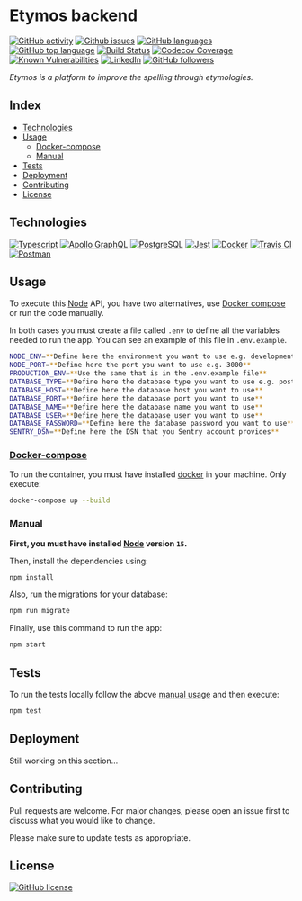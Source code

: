 # Etymos backend

[![GitHub activity](https://img.shields.io/github/last-commit/JuanGro/etymos-backend)](https://github.com/JuanGro/etymos-backend)
[![Github issues](https://img.shields.io/github/issues/JuanGro/etymos-backend.svg)](https://github.com/JuanGro/etymos-backend/issues)
[![GitHub languages](https://img.shields.io/github/languages/count/JuanGro/etymos-backend)](https://github.com/JuanGro/etymos-backend)
[![GitHub top language](https://img.shields.io/github/languages/top/JuanGro/etymos-backend)](https://github.com/JuanGro/etymos-backend)
[![Build Status](https://travis-ci.com/JuanGro/etymos-backend.svg?branch=master)](https://travis-ci.com/JuanGro/etymos-backend)
[![Codecov Coverage](https://img.shields.io/codecov/c/github/JuanGro/etymos-backend/coverage.svg)](https://codecov.io/gh/JuanGro/etymos-backend/)
[![Known Vulnerabilities](https://snyk.io/test/github/JuanGro/etymos-backend/badge.svg)](https://snyk.io/test/github/JuanGro/etymos-backend)
[![LinkedIn](https://img.shields.io/badge/LinkedIn-0077B5?logo=linkedin&logoColor=white)](https://mx.linkedin.com/in/juan-manuel-guerrero-hernandez)
[![GitHub followers](https://img.shields.io/github/followers/JuanGro.svg?style=social&label=Follow)](https://github.com/JuanGro?tab=followers)

_Etymos is a platform to improve the spelling through etymologies._

## Index

* [Technologies](#technologies)
* [Usage](#usage)
    * [Docker-compose](#docker-compose)
    * [Manual](#manual)
* [Tests](#tests)
* [Deployment](#deployment)
* [Contributing](#contributing)
* [License](#license)

## Technologies

[![Typescript](https://img.shields.io/badge/TypeScript-007ACC?logo=typescript&logoColor=white)](https://www.typescriptlang.org)
[![Apollo GraphQL](https://img.shields.io/badge/-ApolloGraphQL-311C87?logo=apollo-graphql)](https://www.apollographql.com)
[![PostgreSQL](https://img.shields.io/badge/postgres-%23316192.svg?logo=postgresql&logoColor=white)](https://www.postgresql.org)
[![Jest](https://img.shields.io/badge/-jest-%23C21325?logo=jest&logoColor=white)](https://jestjs.io)
[![Docker](https://img.shields.io/badge/docker-%230db7ed.svg?logo=docker&logoColor=white)](https://www.docker.com)
[![Travis CI](https://img.shields.io/badge/travisci-%232B2F33.svg?logo=travis&logoColor=white)](https://www.travis-ci.com)
[![Postman](https://img.shields.io/badge/Postman-FF6C37?logo=postman&logoColor=white)](https://www.postman.com)

## Usage

To execute this [Node](https://nodejs.org) API, you have two alternatives, use [Docker compose](https://docs.docker.com/compose/) or run the code manually.

In both cases you must create a file called `.env` to define all the variables needed to run the app. You can see an example of this file in `.env.example`.

```bash
NODE_ENV=**Define here the environment you want to use e.g. development**
NODE_PORT=**Define here the port you want to use e.g. 3000**
PRODUCTION_ENV=**Use the same that is in the .env.example file**
DATABASE_TYPE=**Define here the database type you want to use e.g. postgres**
DATABASE_HOST=**Define here the database host you want to use**
DATABASE_PORT=**Define here the database port you want to use**
DATABASE_NAME=**Define here the database name you want to use**
DATABASE_USER=**Define here the database user you want to use**
DATABASE_PASSWORD=**Define here the database password you want to use**
SENTRY_DSN=**Define here the DSN that you Sentry account provides**
```

### [Docker-compose](https://docs.docker.com/compose/)

To run the container, you must have installed [docker](https://www.docker.com) in your machine. Only execute:

```bash
docker-compose up --build
```

### Manual

**First, you must have installed [Node](https://nodejs.org/es/) version `15`.**

Then, install the dependencies using:

```bash
npm install
```

Also, run the migrations for your database:

```bash
npm run migrate
```

Finally, use this command to run the app:

```bash
npm start
```

## Tests

To run the tests locally follow the above [manual usage](#manual) and then execute:

```bash
npm test
```

## Deployment

Still working on this section...

## Contributing

Pull requests are welcome. For major changes, please open an issue first to discuss what you would like to change.

Please make sure to update tests as appropriate.

## License

[![GitHub license](https://img.shields.io/github/license/JuanGro/etymos-backend.svg)](https://github.com/JuanGro/etymos-backend/blob/master/LICENSE.md)
